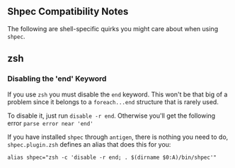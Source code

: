 Shpec Compatibility Notes
-------------------------

The following are shell-specific quirks you might care about when using `shpec`.

## zsh

### Disabling the 'end' Keyword
If you use `zsh` you must disable the `end` keyword. This won't be that big of a problem
since it belongs to a `foreach...end` structure that is rarely used.

To disable it, just run `disable -r end`.
Otherwise you'll get the following error `parse error near 'end'`

If you have installed `shpec` through `antigen`, there is nothing you need to do,
`shpec.plugin.zsh` defines an alias that does this for you:

    alias shpec="zsh -c 'disable -r end; . $(dirname $0:A)/bin/shpec'"
